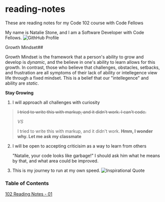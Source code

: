 # reading-notes
These are reading notes for my Code 102 course with Code Fellows



My name is Natalie Stone, and I am a Software Developer with Code Fellows. ![GithHub Profile](https://github.com/AgateHunter)


  
Growth Mindset##

Growth Mindset is the framework that a person's ability to grow and develop is *dynamic*, and the believe in one's ability to learn allows for this growth.
In contrast, those who believe that challenges, obstacles, setbacks, and frustration are all symptoms of their lack of ability or intellegence view life through a fixed mindset. This is a belief that our "intellegence" and ability are *static*. 

**Stay Growing**

1. I will approach all challenges with curiosity
> ~~I tried to write this with markup, and it didn't work. I can't code.~~
>
> *VS*
> 
> I tried to write this with markup, and it didn't work. **Hmm, I wonder why. Let me ask my classmate**


2. I will be open to accepting criticisim as a way to learn from others
  
   "Natalie, your code looks like garbage!" I should ask him what he means by that, and what area could be improved.


3. This is my journey to run at my own speed.
   ![Inspirational Quote](https://quotefancy.com/media/wallpaper/3840x2160/184310-Robin-S-Sharma-Quote-Run-your-own-race-Who-cares-what-others-are.jpg)

### Table of Contents

[102 Reading Notes - 01](102-notes/read01.md)